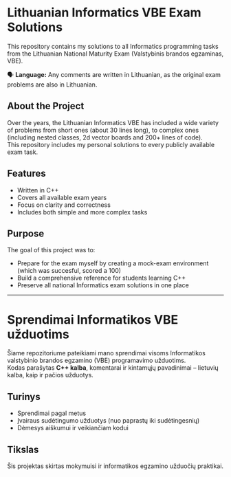 # Lithuanian Informatics VBE Exam Solutions

This repository contains my solutions to all Informatics programming tasks from the Lithuanian National Maturity Exam (Valstybinis brandos egzaminas, VBE).

🗣 **Language:** Any comments are written in Lithuanian, as the original exam problems are also in Lithuanian.

## About the Project
Over the years, the Lithuanian Informatics VBE has included a wide variety of problems from short ones (about 30 lines long), to complex ones (including nested classes, 2d vector boards and 200+ lines of code).  
This repository includes my personal solutions to every publicly available exam task.

## Features
- Written in C++
- Covers all available exam years
- Focus on clarity and correctness
- Includes both simple and more complex tasks

## Purpose
The goal of this project was to:
- Prepare for the exam myself by creating a mock-exam environment (which was succesful, scored a 100)
- Build a comprehensive reference for students learning C++
- Preserve all national Informatics exam solutions in one place

---

# Sprendimai Informatikos VBE užduotims

Šiame repozitoriume pateikiami mano sprendimai visoms Informatikos valstybinio brandos egzamino (VBE) programavimo užduotims.  
Kodas parašytas **C++ kalba**, komentarai ir kintamųjų pavadinimai – lietuvių kalba, kaip ir pačios užduotys.

## Turinys
- Sprendimai pagal metus
- Įvairaus sudėtingumo užduotys (nuo paprastų iki sudėtingesnių)
- Dėmesys aiškumui ir veikiančiam kodui

## Tikslas
Šis projektas skirtas mokymuisi ir informatikos egzamino užduočių praktikai.
